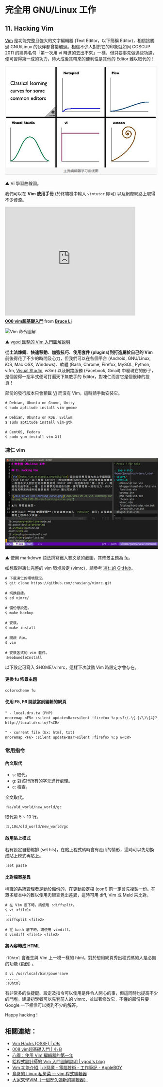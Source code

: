 # 完全用 GNU/Linux 工作

## 11. Hacking Vim

[Vim](http://zh.wikipedia.org/wiki/Vim) 是功能完整且強大的文字編輯器 (Text Editor，以下簡稱 Editor)，相信接觸過 GNU/Linux 的伙伴都曾接觸過。相信不少人對於它的印象就如同 COSCUP 2011 的經典名句「第一次用 vi 時進的去出不來」一樣，但只要事先做過些功課，便可習得第一成的功力，待大成後其帶來的便利性是其他的 Editor 難以取代的！

![2013-09-28-vim-learning-curve.png](imgs/2013-09-28-vim-learning-curve.png "2013-09-28-vim-learning-curve.png")

▲ Vi 學習曲線圖。

我們可以在 **Vim 使用手冊** (於終端機中輸入 `vimtutor` 即可) 以及網際網路上取得不少資源。

<iframe src="http://www.slideshare.net/slideshow/embed_code/15635368" width="427" height="356" frameborder="0" marginwidth="0" marginheight="0" scrolling="no" style="border:1px solid #CCC;border-width:1px 1px 0;margin-bottom:5px" allowfullscreen> </iframe> <div style="margin-bottom:5px"> <strong> <a href="https://www.slideshare.net/BruceLi2/008-vim" title="008 vim超基礎入門" target="_blank">008 vim超基礎入門</a> </strong> from <strong><a href="http://www.slideshare.net/BruceLi2" target="_blank">Bruce Li</a></strong> </div>

![Vim 命令圖解](http://blog.vgod.tw.s3.amazonaws.com/wp-content/uploads/2009/12/vim-cheat-sheet-full-thumb.png)

▲ [vgod 匯整的 Vim 入門圖解說明](http://blog.vgod.tw/2009/12/08/vim-cheat-sheet-for-programmers/) 

從**土法煉鋼**、**快速移動**、**加強技巧**、**使用套件 (plugins)**到**打造屬於自己的 Vim** 前後得花了不少的時間及心力，但我們可以在各個平台 (Android, GNU/Linux, iOS, Mac OSX, Windows)、軟體 (Bash, Chrome, Firefox, MySQL, Python, vifm, [Visual Studio](http://visualstudiogallery.msdn.microsoft.com/59ca71b3-a4a3-46ca-8fe1-0e90e3f79329 "VsVim 擴充功能"), w3m) 以及網路服務 (Facebook, Gmail) 中發現它的影子，是個習得一招半式便可打遍天下無敵手的 Editor，對凍仁而言它是個很棒的投資！

部份的發行版本只會預載 [Vi](http://zh.wikipedia.org/wiki/Vi) 而沒有 Vim，這時請手動安裝它。

	# Debian, Ubuntu on Gnome, Unity
	$ sudo aptitude install vim-gnome

	# Debian, Ubuntu on KDE, Evilwm
	$ sudo aptitude install vim-gtk

	# CentOS, Fedora
	$ sudo yum install vim-X11

### 凍仁 vim

![write 11.hacking-vim.md with Vim.](imgs/2013-09-30-vim-screenshot.png)

▲ 使用 markdown 語法撰寫鐵人賽文章的截圖，其怖景主題為 [fu](http://www.vim.org/scripts/script.php?script_id=3117)。

如想取得凍仁完整的 vim 環境設定 (vimrc)，請參考 [凍仁的 GitHub](https://github.com/chusiang/vimrc)。

    # 下載凍仁的環境設定。  
    $ git clone https://github.com/chusiang/vimrc.git  
      
    # 切換目錄。  
    $ cd vimrc/  
      
    # 備份原設定。  
    $ make backup  
      
    # 安裝。  
    $ make install  
      
    # 開啟 Vim。  
    $ vim  
      
    # 安裝各式的 vim 套件。  
    :NeobundleInstall  

以下設定可寫入 $HOME/.vimrc，這樣下次啟動 Vim 時設定才會存在。

#### 更換 fu 怖景主題

    colorscheme fu  

#### 使用 F5, F6 開啟當前編輯的網頁

    " - local.drx.tw (PHP)  
    nnoremap <F5> :silent update<Bar>silent !firefox %:p:s?\(.\{-}/\)\{4}?http://local.drx.tw/?<CR>  
      
    " - current file (Ex: html, txt)   
    nnoremap <F6> :silent update<Bar>silent !firefox %:p &<CR>  

### 常用指令 

#### 內文取代

- s: 取代。
- g: 對該行所有的字元進行處理。
- c: 檢查。

全文取代。

	:%s/old_world/new_world/gc

取代第 5 ~ 10 行。

	:5,10s/old_world/new_world/gc

#### 啟用貼上模式

若有設定自動縮排 (set hls)，在貼上程式碼時會有走山的情形，這時可以先切換成貼上模式再貼上。

	:set paste

#### 比對檔案差異

稱職的系統管理者是勤於備份的，在更動設定檔 (conf) 前一定會先複製一份。在眾多版本中的難以使用肉眼查覺出差異，這時可用 diff, Vim 或 Meld 來比對。

	# 在 Vim 底下時，請使用 :diffsplit。
	$ vi <file1>
	...
	:diffsplit <file2>

	# 在 bash 底下時，請使用 vimdiff。
	$ vimdiff <file1> <file2>

#### 將內容轉成 HTML

`:TOhtml` 會產生與 Vim 上一模一樣的 html，對於想用網頁秀出程式碼的人是必備的功能 ([範例](http://formatvim.sourceforge.net/samples/allfolds.html)) 。

	$ vi /usr/local/bin/powersave
	......
	:TOhtml

有非常多的快捷鍵、設定及指令可以使用是件令人開心的事，但這同時也提高不少的門壏。建議初學者可以先套前人的 vimrc，並試著修改它，不懂的部份只要 Google 一下相信可以找到不少的解答。

Happy hacking !

## 相關連結：

- [Vim Hacks (OSSF) | c9s](http://www.slideshare.net/c9s/vim-hacks-ossf)
- [008 vim超基礎入門 | 小 B](http://www.slideshare.net/BruceLi2/008-vim)
- [心得：使用 Vim 編輯器的第一年](http://joe-dev.blogspot.tw/2012/10/vim.html)
- [給程式設計師的 Vim 入門圖解說明 | vgod's blog](http://blog.vgod.tw/2009/12/08/vim-cheat-sheet-for-programmers/) 
- [Vim 功能介紹 | 小惡魔 - 電腦技術 - 工作筆記 - AppleBOY](http://blog.wu-boy.com/2006/12/vim-%E5%8A%9F%E8%83%BD%E4%BB%8B%E7%B4%B9/)
- [鳥哥的 Linux 私房菜 -- vim 程式編輯器](http://linux.vbird.org/linux_basic/0310vi.php)
- [大家來學VIM（一個歷久彌新的編輯器）](http://www.study-area.org/tips/vim/)
